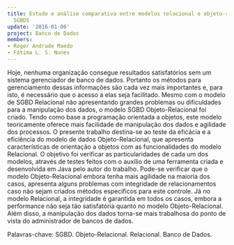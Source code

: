 ```yaml
---
title: Estudo e análise comparativa entre modelos relacional e objeto-relacional de
  SGBDS
update: '2016-01-06'
project: Banco de Dados
members:
- Roger Andrade Maedo
- Fátima L. S. Nunes
---
```


Hoje, nenhuma organização consegue resultados satisfatórios sem um sistema gerenciador de banco de dados. Portanto os métodos para gerenciamento dessas informações são cada vez mais importantes e, para isto, é necessário que o acesso a elas seja facilitado. Mesmo com o modelo de SGBD Relacional não apresentando grandes problemas ou dificuldades para a manipulação dos dados, o modelo SGBD Objeto-Relacional foi criado. Tendo como base a programação orientada a objetos, este modelo teoricamente oferece mais facilidade de manipulação dos dados e agilidade dos processos. O presente trabalho destina-se ao teste da eficácia e a eficiência do modelo de dados Objeto-Relacional, que apresenta características de orientação a objetos com as funcionalidades do modelo Relacional. O objetivo foi verificar as particularidades de cada um dos modelos, através de testes feitos com o auxílio de uma ferramenta criada e desenvolvida em Java pelo autor do trabalho. Pode-se verificar que o modelo Objeto-Relacional embora tenha mais agilidade na maioria dos casos, apresenta alguns problemas com integridade de relacionamentos caso não sejam criados métodos específicos para este controle. Já no modelo Relacional, a integridade é garantida em todos os casos, embora a performance não seja tão satisfatória quanto no modelo Objeto-Relacional. Além disso, a manipulação dos dados torna-se mais trabalhosa do ponto de vista do administrador de bancos de dados.

Palavras-chave: SGBD. Objeto-Relacional. Relacional. Banco de Dados.
